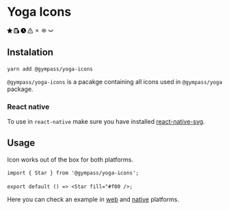# Yoga Icons

<img src="./src/svg/star.svg" alt="Star" width="12" height="12" />
<img src="./src/svg/building.svg" alt="building" width="12" height="12" />
<img src="./src/svg/clock.svg" alt="clock" width="12" height="12" />
<img src="./src/svg/triangle_alert.svg" alt="triangle_alert" width="12" height="12" />
<img src="./src/svg/close.svg" alt="triangle_alert" width="12" height="12" />
<img src="./src/svg/visibility.svg" alt="triangle_alert" width="12" height="12" />
<img src="./src/svg/visibility_off.svg" alt="triangle_alert" width="12" height="12" />

## Instalation

```
yarn add @gympass/yoga-icons
```

`@gympass/yoga-icons` is a pacakge containing all icons used in `@gympass/yoga` package.

### React native

To use in `react-native` make sure you have installed [react-native-svg](https://github.com/react-native-community/react-native-svg).

## Usage

Icon works out of the box for both platforms.

```
import { Star } from '@gympass/yoga-icons';

export default () => <Star fill="#f00 />;
```

Here you can check an example in [web](https://gympass.github.io/yoga/components/icons#web) and [native](https://gympass.github.io/yoga/components/icons#native) platforms.
